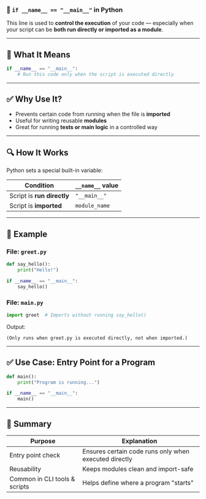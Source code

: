 ### 🧩 `if __name__ == "__main__"` in Python

This line is used to **control the execution** of your code — especially when your script can be **both run directly or imported as a module**.

---

## 🔹 What It Means

```python
if __name__ == "__main__":
    # Run this code only when the script is executed directly
```

---

## ✅ Why Use It?

* Prevents certain code from running when the file is **imported**
* Useful for writing reusable **modules**
* Great for running **tests or main logic** in a controlled way

---

## 🔍 How It Works

Python sets a special built-in variable:

| Condition                  | `__name__` value |
| -------------------------- | ---------------- |
| Script is **run directly** | `"__main__"`     |
| Script is **imported**     | `module_name`    |

---

## 🔧 Example

### File: `greet.py`

```python
def say_hello():
    print("Hello!")

if __name__ == "__main__":
    say_hello()
```

### File: `main.py`

```python
import greet  # Imports without running say_hello()
```

Output:

```
(Only runs when greet.py is executed directly, not when imported.)
```

---

## ✅ Use Case: Entry Point for a Program

```python
def main():
    print("Program is running...")

if __name__ == "__main__":
    main()
```

---

## 🧠 Summary

| Purpose                       | Explanation                                           |
| ----------------------------- | ----------------------------------------------------- |
| Entry point check             | Ensures certain code runs only when executed directly |
| Reusability                   | Keeps modules clean and import-safe                   |
| Common in CLI tools & scripts | Helps define where a program "starts"                 |

